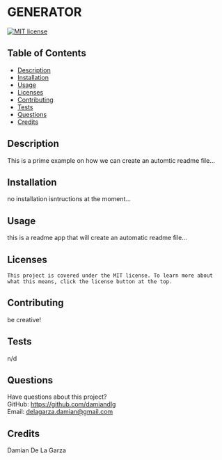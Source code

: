 # GENERATOR
  [![MIT license](https://img.shields.io/badge/License-MIT-blue.svg)](https://lbesson.mit-license.org/)
  ## Table of Contents
  * [Description](#description)
  * [Installation](#installation)
  * [Usage](#usage)
  * [Licenses](#licenses)
  * [Contributing](#contributing)
  * [Tests](#tests)
  * [Questions](#questions)
  * [Credits](#credits)
  ## Description
  This is a prime example on how we can create an automtic readme file...
  ## Installation
  no installation isntructions at the moment...
  ## Usage
  this is a readme app that will create an automatic readme file...
  ## Licenses
    This project is covered under the MIT license. To learn more about what this means, click the license button at the top.
  ## Contributing
  be creative!
  ## Tests
  n/d
  ## Questions
  Have questions about this project?  
  GitHub: https://github.com/damiandlg  
  Email: delagarza.damian@gmail.com
  ## Credits
  Damian De La Garza
